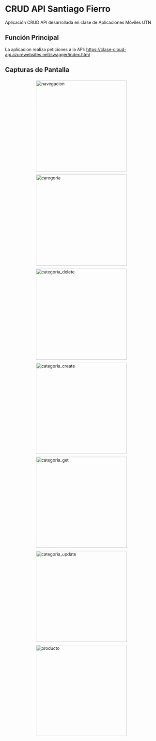 # CRUD API Santiago Fierro

Aplicación CRUD API desarrollada en clase de Aplicaciones Móviles UTN

## Función Principal

La aplicacion realiza peticiones a la API: https://clase-cloud-api.azurewebsites.net/swagger/index.html

## Capturas de Pantalla

<div style="display: flex; justify-content: space-around; flex-wrap: wrap;">

<img style="margin: 5px;" src="https://github.com/Santym8/CRUD-MAUI-APP/blob/main/img/1_inicio.jpg" alt="navegacion" width="300">
<img style="margin: 5px;" src="https://github.com/Santym8/CRUD-MAUI-APP/blob/main/img/2_categorias.jpg" alt="caregoria" width="300">
<img style="margin: 5px;" src="https://github.com/Santym8/CRUD-MAUI-APP/blob/main/img/3_delete_categoria.jpg" alt="categoria_delete" width="300">
<img style="margin: 5px;" src="https://github.com/Santym8/CRUD-MAUI-APP/blob/main/img/4_create_categoria.jpg" alt="categoria_create" width="300">
<img style="margin: 5px;" src="https://github.com/Santym8/CRUD-MAUI-APP/blob/main/img/5_get_categoria.jpg" alt="categoria_get" width="300">
<img style="margin: 5px;" src="https://github.com/Santym8/CRUD-MAUI-APP/blob/main/img/6_update_categoria.jpg" alt="categoria_update" width="300">
<img style="margin: 5px;" src="https://github.com/Santym8/CRUD-MAUI-APP/blob/main/img/7_producto.jpg" alt="producto" width="300">

</div>
